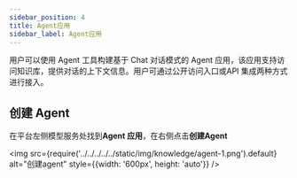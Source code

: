```yaml
---
sidebar_position: 4
title: Agent应用
sidebar_label: Agent应用
---
```


用户可以使用 Agent 工具构建基于 Chat 对话模式的 Agent 应用，该应用支持访问知识库，提供对话的上下文信息。用户可通过公开访问入口或API 集成两种方式进行接入。

## 创建 Agent

在平台左侧模型服务处找到**Agent 应用**，在右侧点击**创建Agent**

<img src={require('../../../../../static/img/knowledge/agent-1.png').default} alt="创建agent" style={{width: '600px', height: 'auto'}} />